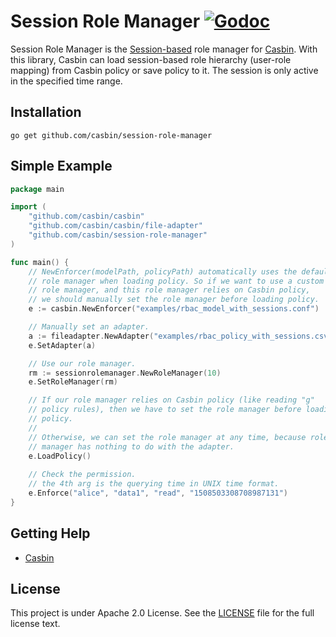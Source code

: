 Session Role Manager [![Godoc](https://godoc.org/github.com/casbin/session-role-manager?status.svg)](https://godoc.org/github.com/casbin/session-role-manager)
====

Session Role Manager is the [Session-based](https://en.wikipedia.org/wiki/Session_(computer_science)) role manager for [Casbin](https://github.com/casbin/casbin). With this library, Casbin can load session-based role hierarchy (user-role mapping) from Casbin policy or save policy to it. The session is only active in the specified time range.

## Installation

    go get github.com/casbin/session-role-manager

## Simple Example

```go
package main

import (
	"github.com/casbin/casbin"
	"github.com/casbin/casbin/file-adapter"
	"github.com/casbin/session-role-manager"
)

func main() {
	// NewEnforcer(modelPath, policyPath) automatically uses the default
	// role manager when loading policy. So if we want to use a custom
	// role manager, and this role manager relies on Casbin policy,
	// we should manually set the role manager before loading policy.
	e := casbin.NewEnforcer("examples/rbac_model_with_sessions.conf")

	// Manually set an adapter.
	a := fileadapter.NewAdapter("examples/rbac_policy_with_sessions.csv")
	e.SetAdapter(a)

	// Use our role manager.
	rm := sessionrolemanager.NewRoleManager(10)
	e.SetRoleManager(rm)

	// If our role manager relies on Casbin policy (like reading "g"
	// policy rules), then we have to set the role manager before loading
	// policy.
	//
	// Otherwise, we can set the role manager at any time, because role
	// manager has nothing to do with the adapter.
	e.LoadPolicy()
	
	// Check the permission.
	// the 4th arg is the querying time in UNIX time format.
	e.Enforce("alice", "data1", "read", "1508503308708987131")
}
```

## Getting Help

- [Casbin](https://github.com/casbin/casbin)

## License

This project is under Apache 2.0 License. See the [LICENSE](LICENSE) file for the full license text.
